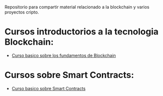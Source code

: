 Repositorio para compartir material relacionado a la blockchain y varios proyectos cripto.

# Cursos introductorios a la tecnologia Blockchain:
* [Curso basico sobre los fundamentos de Blockchain](https://www.edx.org/es/course/fundamentos-de-la-tecnologia-blockchain)

# Cursos sobre Smart Contracts:
* [Curso basico sobre Smart Contracts](https://es.coursera.org/learn/smarter-contracts)
